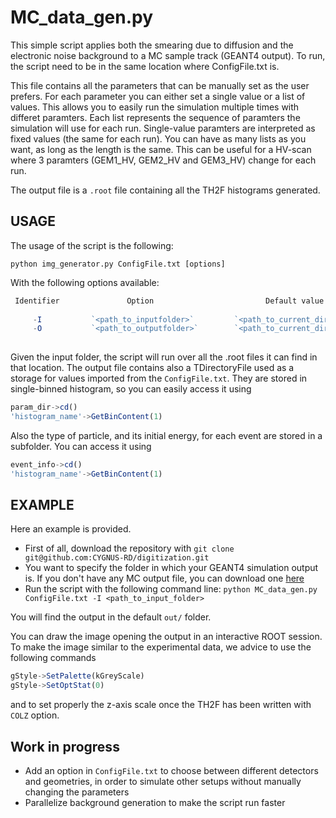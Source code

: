 MC_data_gen.py
===============
This simple script applies both the smearing due to diffusion and the electronic noise background to a MC sample track (GEANT4 output).
To run, the script need to be in the same location where ConfigFile.txt is.

This file contains all the parameters that can be manually set as the user prefers. For each parameter you can either set a single value or a list of values. This allows you to easily run the simulation multiple times with differet paramters.
Each list represents the sequence of paramters the simulation will use for each run. Single-value paramters are interpreted as fixed values (the same for each run).
You can have as many lists as you want, as long as the length is the same. This can be useful for a HV-scan where 3 paramters (GEM1_HV, GEM2_HV and GEM3_HV) change for each run.

The output file is a `.root` file containing all the TH2F histograms generated.

USAGE
-----
The usage of the script is the following:

`python img_generator.py ConfigFile.txt [options]`

With the following options available:

```Javascript
 Identifier               Option                         Default value
 
     -I           `<path_to_inputfolder>`         `<path_to_current_directory>+src/`
     -O           `<path_to_outputfolder>`        `<path_to_current_directory>+out/`
     
```
Given the input folder, the script will run over all the .root files it can find in that location.
The output file contains also a TDirectoryFile used as a storage for values imported from the `ConfigFile.txt`. They are stored in single-binned histogram, so you can easily access it using
```Javascript
param_dir->cd()
'histogram_name'->GetBinContent(1)
```
Also the type of particle, and its initial energy, for each event are stored in a subfolder. You can access it using

```Javascript
event_info->cd()
'histogram_name'->GetBinContent(1)
```

EXAMPLE
--------
Here an example is provided.

+ First of all, download the repository with `git clone git@github.com:CYGNUS-RD/digitization.git`
+ You want to specify the folder in which your GEANT4 simulation output is. If you don't have any MC output file, you can download one [here](https://drive.google.com/open?id=1hut-cRycXGwYfO5eJLUXaKKzAwQU_i0p)
+ Run the script with the following command line: `python MC_data_gen.py ConfigFile.txt -I <path_to_input_folder>`

You will find the output in the default `out/` folder.

You can draw the image opening the output in an interactive ROOT session. To make the image similar to the experimental data, we advice to use the following commands

```Javascript
gStyle->SetPalette(kGreyScale)
gStyle->SetOptStat(0)
```
and to set properly the z-axis scale once the TH2F has been written with `COLZ` option.

Work in progress
------------
+ Add an option in `ConfigFile.txt` to choose between different detectors and geometries, in order to simulate other setups without manually changing the parameters
+ Parallelize background generation to make the script run faster

